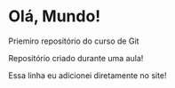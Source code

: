# Olá, Mundo!
 Priemiro repositório do curso de Git

Repositório criado durante uma aula!

Essa linha eu adicionei diretamente no site!
